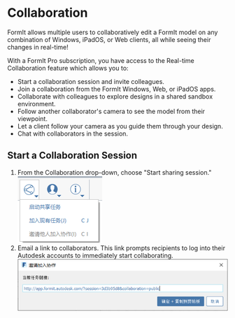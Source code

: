 # Collaboration

FormIt allows multiple users to collaboratively edit a FormIt model on any combination of Windows, iPadOS, or Web clients, all while seeing their changes in real-time!

With a FormIt Pro subscription, you have access to the Real-time Collaboration feature which allows you to:

* Start a collaboration session and invite colleagues.
* Join a collaboration from the FormIt Windows, Web, or iPadOS apps.
* Collaborate with colleagues to explore designs in a shared sandbox environment.
* Follow another collaborator's camera to see the model from their viewpoint.
* Let a client follow your camera as you guide them through your design.
* Chat with collaborators in the session.

## Start a Collaboration Session

1. From the Collaboration drop-down, choose "Start sharing session." ![](../.gitbook/assets/6c166d38-6851-4d62-b2dc-8f83efd958f8.png)
2. Email a link to collaborators. This link prompts recipients to log into their Autodesk accounts to immediately start collaborating.  ![](../.gitbook/assets/collaborate.png)

